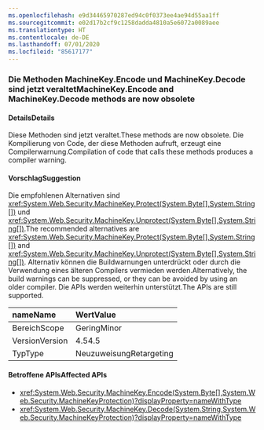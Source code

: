 ```yaml
---
ms.openlocfilehash: e9d34465970287ed94c0f0373ee4ae94d55aa1ff
ms.sourcegitcommit: e02d17b2cf9c1258dadda4810a5e6072a0089aee
ms.translationtype: HT
ms.contentlocale: de-DE
ms.lasthandoff: 07/01/2020
ms.locfileid: "85617177"
---
```

### <a name="machinekeyencode-and-machinekeydecode-methods-are-now-obsolete"></a><span data-ttu-id="862e1-101">Die Methoden MachineKey.Encode und MachineKey.Decode sind jetzt veraltet</span><span class="sxs-lookup"><span data-stu-id="862e1-101">MachineKey.Encode and MachineKey.Decode methods are now obsolete</span></span>

#### <a name="details"></a><span data-ttu-id="862e1-102">Details</span><span class="sxs-lookup"><span data-stu-id="862e1-102">Details</span></span>

<span data-ttu-id="862e1-103">Diese Methoden sind jetzt veraltet.</span><span class="sxs-lookup"><span data-stu-id="862e1-103">These methods are now obsolete.</span></span> <span data-ttu-id="862e1-104">Die Kompilierung von Code, der diese Methoden aufruft, erzeugt eine Compilerwarnung.</span><span class="sxs-lookup"><span data-stu-id="862e1-104">Compilation of code that calls these methods produces a compiler warning.</span></span>

#### <a name="suggestion"></a><span data-ttu-id="862e1-105">Vorschlag</span><span class="sxs-lookup"><span data-stu-id="862e1-105">Suggestion</span></span>

<span data-ttu-id="862e1-106">Die empfohlenen Alternativen sind <xref:System.Web.Security.MachineKey.Protect(System.Byte[],System.String[])> und <xref:System.Web.Security.MachineKey.Unprotect(System.Byte[],System.String[])>.</span><span class="sxs-lookup"><span data-stu-id="862e1-106">The recommended alternatives are <xref:System.Web.Security.MachineKey.Protect(System.Byte[],System.String[])> and <xref:System.Web.Security.MachineKey.Unprotect(System.Byte[],System.String[])>.</span></span> <span data-ttu-id="862e1-107">Alternativ können die Buildwarnungen unterdrückt oder durch die Verwendung eines älteren Compilers vermieden werden.</span><span class="sxs-lookup"><span data-stu-id="862e1-107">Alternatively, the build warnings can be suppressed, or they can be avoided by using an older compiler.</span></span> <span data-ttu-id="862e1-108">Die APIs werden weiterhin unterstützt.</span><span class="sxs-lookup"><span data-stu-id="862e1-108">The APIs are still supported.</span></span>

| <span data-ttu-id="862e1-109">name</span><span class="sxs-lookup"><span data-stu-id="862e1-109">Name</span></span>    | <span data-ttu-id="862e1-110">Wert</span><span class="sxs-lookup"><span data-stu-id="862e1-110">Value</span></span>       |
|:--------|:------------|
| <span data-ttu-id="862e1-111">Bereich</span><span class="sxs-lookup"><span data-stu-id="862e1-111">Scope</span></span>   | <span data-ttu-id="862e1-112">Gering</span><span class="sxs-lookup"><span data-stu-id="862e1-112">Minor</span></span>       |
| <span data-ttu-id="862e1-113">Version</span><span class="sxs-lookup"><span data-stu-id="862e1-113">Version</span></span> | <span data-ttu-id="862e1-114">4.5</span><span class="sxs-lookup"><span data-stu-id="862e1-114">4.5</span></span>         |
| <span data-ttu-id="862e1-115">Typ</span><span class="sxs-lookup"><span data-stu-id="862e1-115">Type</span></span>    | <span data-ttu-id="862e1-116">Neuzuweisung</span><span class="sxs-lookup"><span data-stu-id="862e1-116">Retargeting</span></span> |

#### <a name="affected-apis"></a><span data-ttu-id="862e1-117">Betroffene APIs</span><span class="sxs-lookup"><span data-stu-id="862e1-117">Affected APIs</span></span>

- <xref:System.Web.Security.MachineKey.Encode(System.Byte[],System.Web.Security.MachineKeyProtection)?displayProperty=nameWithType>
- <xref:System.Web.Security.MachineKey.Decode(System.String,System.Web.Security.MachineKeyProtection)?displayProperty=nameWithType>
